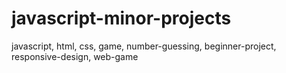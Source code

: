 # javascript-minor-projects
javascript, html, css, game, number-guessing, beginner-project, responsive-design, web-game

